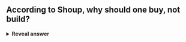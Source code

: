 ## According to Shoup, why should one buy, not build?
<details>
<summary><b>Reveal answer</b></summary>
It's<br>- faster<br>- cheaper<br>- better than we can do ourselves<br>Prefer open source
</details>
